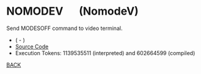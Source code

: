 # NOMODEV &emsp; (NomodeV)
Send MODESOFF command to video terminal.
* ( - )
* [Source Code](../words/amc_ext/NomodeV.cs)
* Execution Tokens: 1139535511 (interpreted) and 602664599 (compiled)


[BACK](builtins.md#NomodeV)
